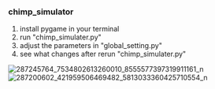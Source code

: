 ### chimp_simulator
 1. install pygame in your terminal
 2. run "chimp_simulater.py"
 3. adjust the parameters in "global_setting.py"
 4. see what changes after rerun "chimp_simulater.py"
 
![287245764_7534802613260010_8555577397319911161_n](https://user-images.githubusercontent.com/89007851/173249679-a4905a3e-96b2-4b43-ba25-ac2c2b2db698.gif)
![287200602_421959506469482_5813033360425710554_n](https://user-images.githubusercontent.com/89007851/173249682-c0d0f6d6-168a-4489-9153-adc2b1337b5a.gif)
